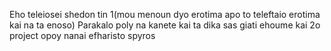 Eho teleiosei shedon tin 1(mou menoun dyo erotima apo to teleftaio erotima kai na ta enoso)
Parakalo poly na kanete kai ta dika sas giati ehoume kai 2o project opoy nanai
efharisto
spyros
